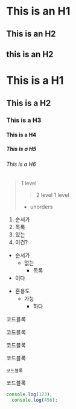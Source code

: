 This is an H1
=============

This is an H2
-------------

this is an H2
----

# This is a H1
## This is a H2
### This is a H3
#### This is a H4
##### This is a H5
###### This is a H6

> 1 level
> > 2 level
> 1 level
> - unorders

1. 순서가
3. 목록
2. 있는
  4. 이건?

- 순서가
  - 없는
    - 목록
 - 이다

* 혼용도
  - 가능
    + 하다

코드블록

  코드블록

코드블록

코드블록

    코드블록
    
코드블록

```javascript
console.log(123);
  console.log(456);
```